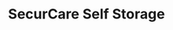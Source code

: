 ---
title: "SecurCare Self Storage"
url: /paramount/securcare-self-storage/
shop: storage rental
---